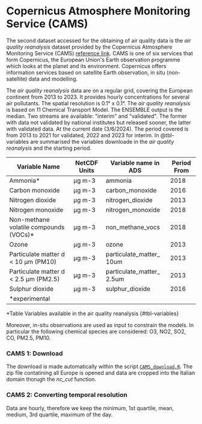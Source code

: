 # Copernicus Atmosphere Monitoring Service (CAMS)

The second dataset accessed for the obtaining of air quality data is the *air quality reanalysis* dataset provided by the Copernicus Atmosphere Monitoring Service (CAMS) [reference link](https://ads.atmosphere.copernicus.eu/cdsapp#!/dataset/cams-europe-air-quality-reanalyses?tab=overview). CAMS is one of six services that form Copernicus, the European Union's Earth observation programme which looks at the planet and its environment. Copernicus offers information services based on satellite Earth observation, in situ (non-satellite) data and modelling.

The *air quality reanalysis* data are on a regular grid, covering the European continent from 2013 to 2023. It provides hourly concentrations for several air pollutants. The spatial resolution is 0.1° x 0.1°. The *air quality reanalysis* is based on 11 Chemical Transport Model. The ENSEMBLE output is the median. Two streams are available: "interim" and "validated". The former with data not validated by national institutes but released sooner, the latter with validated data. At the current date (3/6/2024). The period covered is from 2013 to 2021 for validated, 2022 and 2023 for interim. In @tbl-variables are summarised the variables downloade in the *air quality reanalysis* and the starting period.

| Variable Name                                                                       | NetCDF Units | Variable name in ADS                     | Period From |
|---------------------|-----------------|-----------------|-----------------|
| Ammonia\*                                                                           | µg m-3       | ammonia                                  | 2018        |
| Carbon monoxide                                                                     | µg m-3       | carbon_monoxide                          | 2016        |
| Nitrogen dioxide                                                                    | µg m-3       | nitrogen_dioxide                         | 2013        |
| Nitrogen monoxide                                                                   | µg m-3       | nitrogen_monoxide                        | 2018        |
| Non-methane volatile compounds (VOCs)\*                                             | µg m-3       | non_methane_vocs                         | 2018        |
| Ozone                                                                               | µg m-3       | ozone                                    | 2013        |
| Particulate matter d \< 10 µm (PM10)                                                | µg m-3       | particulate_matter\_ 10um                | 2013        |
| Particulate matter d \< 2.5 µm (PM2.5)                                              | µg m-3       | particulate_matter\_ 2.5um               | 2013        |
| Sulphur dioxide                                                                     | µg m-3       | sulphur_dioxide                          | 2016        |
| \*experimental                                                                      |              |                                          |             |

*Table  Variables available in the air quality reanalysis {#tbl-variables}

Moreover, in-situ observations are used as input to constrain the models. In particular the following chemical species are considered: O3, NO2, SO2, CO, PM2.5, PM10.

### CAMS 1: Download
The download is made automatically within the script [`CAMS_download.R`](script/AQ/CAMS/CAMS_download.R). The zip file contatining all Europe is opened and data are cropped into the Italian domain thorugh the *nc_cut* function.

### CAMS 2: Converting temporal resolution
Data are hourly, therefore we keep the minimum, 1st quartile, mean, medium, 3rd quartile, maximum of the day.


